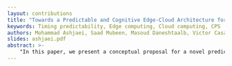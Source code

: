 ```yaml
---
layout: contributions
title: "Towards a Predictable and Cognitive Edge-Cloud Architecture for Industrial Systems"
keywords: Timing predictability, Edge computing, Cloud computing, CPS
authors: Mohammad Ashjaei, Saad Mubeen, Masoud Daneshtaalb, Victor Casamayor and Geoffrey Nelissen
slides: ashjaei.pdf
abstract: >-
    "In this paper, we present a conceptual proposal for a novel predictable and cognitive edge-cloud computing architecture for industrial cyber-physical systems. Timing predictability in this multi-layer architecture is envisioned to be supported by cognitive adaptation mechanisms in various computing layers of the edge-cloud computing continuum, including the communication among the layers. We also discuss our preliminary plan for realizing the proposed architecture. Furthermore, we conceptualize the proposed architecture on a use case from the automation industry to show its applicability."
---
```

